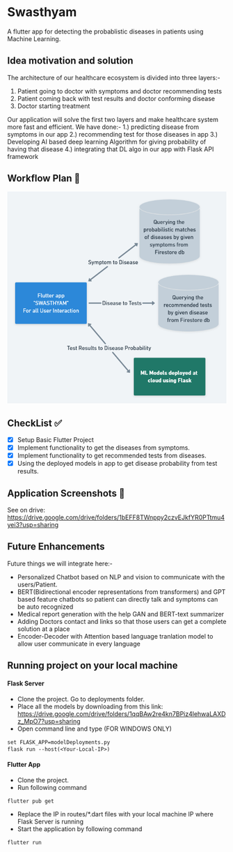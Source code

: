 # Swasthyam
A flutter app for detecting the probablistic diseases in patients using Machine Learning.

## Idea motivation and solution
The architecture of our healthcare ecosystem is divided into three layers:-
1. Patient going to doctor with symptoms and doctor recommending tests
2. Patient coming back with test results and doctor conforming disease
3. Doctor starting treatment

Our application will solve the first two layers and make healthcare system more fast and efficient.
We have done:-
1.) predicting disease from symptoms in our app
2.) recommending test for those diseases in app
3.) Developing AI based deep learning Algorithm for giving probability of having that disease
4.) integrating that DL algo in our app with Flask API framework

## Workflow Plan :beginner:

![Workflow Plan](/Swasthyam-Hackout.png)

## CheckList :white_check_mark:

- [x] Setup Basic Flutter Project
- [x] Implement functionality to get the diseases from symptoms.
- [x] Implement functionality to get recommended tests from diseases.
- [x] Using the deployed models in app to get disease probability from test results.

## Application Screenshots :iphone:

See on drive: https://drive.google.com/drive/folders/1bEFF8TWnppy2czvEJkfYR0PTtmu4yei3?usp=sharing

## Future Enhancements

Future things we will integrate here:-

- Personalized Chatbot based on NLP and vision to communicate with the users/Patient.
- BERT(Bidirectional encoder representations from transformers) and GPT based feature chatbots so patient can directly talk and symptoms can be auto recognized
- Medical report generation with the help GAN and BERT-text summarizer
- Adding Doctors contact and links so that those users can get a complete solution at a place
- Encoder-Decoder with Attention based language tranlation model to allow user communicate in every language

## Running project on your local machine

#### Flask Server
- Clone the project. Go to deployments folder.
- Place all the models by downloading from this link: https://drive.google.com/drive/folders/1qqBAw2re4kn7BPiz4lehwaLAXDz_MpO7?usp=sharing
- Open command line and type (FOR WINDOWS ONLY)
```
set FLASK_APP=modelDeployments.py
flask run --host(<Your-Local-IP>)
```
#### Flutter App
- Clone the project.
- Run following command
```
flutter pub get
```
- Replace the IP in routes/*.dart files with your local machine IP where Flask Server is running
- Start the application by following command
```
flutter run
```
